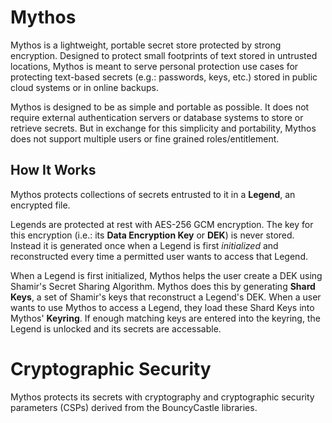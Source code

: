 # Mythos
Mythos is a lightweight, portable secret store protected by strong encryption. Designed to protect small footprints of text stored in untrusted locations, Mythos is meant to serve personal protection use cases for protecting text-based secrets (e.g.: passwords, keys, etc.) stored in public cloud systems or in online backups. 

Mythos is designed to be as simple and portable as possible. It does not require external authentication servers or database systems to store or retrieve secrets. But in exchange for this simplicity and portability, Mythos does not support multiple users or fine grained roles/entitlement. 

## How It Works
Mythos protects collections of secrets entrusted to it in a **Legend**, an encrypted file. 

Legends are protected at rest with AES-256 GCM encryption. The key for this encryption (i.e.: its **Data Encryption Key** or **DEK**) is never stored. Instead it is generated once when a Legend is first *initialized* and reconstructed every time a permitted user wants to access that Legend. 

When a Legend is first initialized, Mythos helps the user create a DEK using Shamir's Secret Sharing Algorithm. Mythos does this by generating **Shard Keys**, a set of Shamir's keys that reconstruct a Legend's DEK. When a user wants to use Mythos to access a Legend, they load these Shard Keys into Mythos' **Keyring**. If enough matching keys are entered into the keyring, the Legend is unlocked and its secrets are accessable. 

# Cryptographic Security
Mythos protects its secrets with cryptography and cryptographic security parameters (CSPs) derived from the BouncyCastle libraries. 

